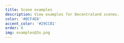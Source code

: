 ```yaml
---
title: Scene examples
description: View examples for Decentraland scenes.
color: '#BCF4E8'
accent_color: '#29CCB1'
order: 6
img: examples@3x.png
---
```

